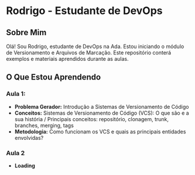 # Rodrigo - Estudante de DevOps

## Sobre Mim

Olá! Sou Rodrigo, estudante de DevOps na Ada. Estou iniciando o módulo de Versionamento e Arquivos de Marcação. 
Este repositório conterá exemplos e materiais aprendidos durante as aulas.

## O Que Estou Aprendendo

### Aula 1:
- **Problema Gerador:** Introdução a Sistemas de Versionamento de Código
- **Conceitos:** Sistemas de Versionamento de Código (VCS): O que são e a sua história / Principais conceitos: repositório, clonagem, trunk, branches, merging, tags
- **Metodologia:** Como funcionam os VCS e quais as principais entidades envolvidas?

### Aula 2
- **Loading**


